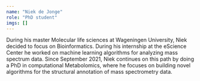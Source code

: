 ```yaml
---
name: "Niek de Jonge"
role: "PhD student"
imgs: []
---
```

During his master Molecular life sciences at Wageningen University, Niek decided to focus on Bioinformatics. During his internship at the eScience Center he worked on machine learning algorithms for analyzing mass spectrum data. Since September 2021, Niek continues on this path by doing a PhD in computational Metabolomics, where he focuses on building novel algorithms for the structural annotation of mass spectrometry data.<br/><br/>